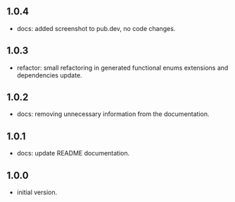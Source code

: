 ## 1.0.4

- docs: added screenshot to pub.dev, no code changes.

## 1.0.3

- refactor: small refactoring in generated functional enums extensions and dependencies update.

## 1.0.2

- docs: removing unnecessary information from the documentation.

## 1.0.1

- docs: update README documentation.

## 1.0.0

- initial version.
